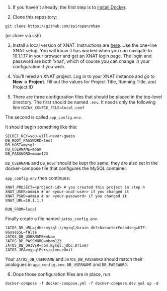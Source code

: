1. If you haven't already, the first step is to [install Docker](https://docs.docker.com/install/).

2. Clone this repository:

`git clone https://github.com/spiropan/mbam`

(or clone via ssh)

3. Install a local version of XNAT.  Instructions are [here](https://wiki.xnat.org/display/XNAT17/Running+XNAT+in+a+Vagrant+Virtual+Machine).  Use the one-line XNAT setup.  You will know it has worked when you can navigate to 10.1.1.17 in your browser and get an XNAT login page.  The login and password are both 'xnat', which of course you can change in your configuration if you wish.

4. You'll need an XNAT project.  Log in to your XNAT instance and go to **New -> Project**.  Fill out the values for Project Title, Running Title, and Project ID

5. There are three configuration files that should be placed in the top-level directory.  The first should be named `.env`.  It needs only the following line
`NGINX_CONFIG_FILE=local.conf`

The second is called `app_config.env`.

It should begin something like this:

```
SECRET_KEY=you-will-never-guess
DB_ROOT_PASSWORD=test
DB_HOST=mysql
DB_USERNAME=mbam
DB_PASSWORD=mbam123
```

`DB_USERNAME` and `DB_HOST` should be kept the same; they are also set in the docker-compose file that configures the MySQL container. 

`app_config.env` then continues:

```
XNAT_PROJECT=<project-id> # you created this project in step 4
XNAT_USER=admin # or <your-xnat-user> if you changed it
XNAT_PSWD=admin # or <your-password> if you changed it
XNAT_URL=10.1.1.7

RUN_FROM=local
```

Finally create a file named `jatos_config.env`.

```
JATOS_DB_URL=jdbc:mysql://mysql/brain_db?characterEncoding=UTF-8&useSSL=false
JATOS_DB_USERNAME=mbam
JATOS_DB_PASSWORD=mbam123
JATOS_DB_DRIVER=com.mysql.jdbc.Driver
JATOS_JPA=mysqlPersistenceUnit
```

Your `JATOS_DB_USERNAME` and `JATOS_DB_PASSWORD` should match their analogues in `app_config.env`: `DB_USERNAME` and `DB_PASSWORD`.

6. Once those configuration files are in place, run

`docker-compose -f docker-compose.yml -f docker-compose.dev.yml up -d`
